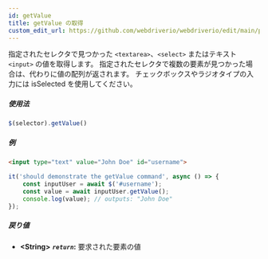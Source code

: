 ```yaml
---
id: getValue
title: getValue の取得
custom_edit_url: https://github.com/webdriverio/webdriverio/edit/main/packages/webdriverio/src/commands/element/getValue.ts
---
```


指定されたセレクタで見つかった `<textarea>`、`<select>` またはテキスト `<input>` の値を取得します。
指定されたセレクタで複数の要素が見つかった場合は、代わりに値の配列が返されます。
チェックボックスやラジオタイプの入力には isSelected を使用してください。

##### 使用法

```js
$(selector).getValue()
```

##### 例

```html title="index.html"
<input type="text" value="John Doe" id="username">
```

```js title="getValue.js"
it('should demonstrate the getValue command', async () => {
    const inputUser = await $('#username');
    const value = await inputUser.getValue();
    console.log(value); // outputs: "John Doe"
});
```

##### 戻り値

- **&lt;String&gt;**
            **<code><var>return</var></code>:**   要求された要素の値    